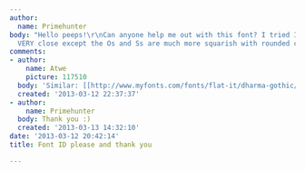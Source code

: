 ```yaml
---
author:
  name: Primehunter
body: "Hello peeps!\r\nCan anyone help me out with this font? I tried Impact, it is
  VERY close except the Os and Ss are much more squarish with rounded corners. Thanks!\r\n\r\n[img:sites/default/files/old-images/IMG_2820_5607.JPG]"
comments:
- author:
    name: Atwe
    picture: 117510
  body: 'Similar: [[http://www.myfonts.com/fonts/flat-it/dharma-gothic/|Dharma Gothic]].'
  created: '2013-03-12 22:37:37'
- author:
    name: Primehunter
  body: Thank you :)
  created: '2013-03-13 14:32:10'
date: '2013-03-12 20:42:14'
title: Font ID please and thank you

---
```

